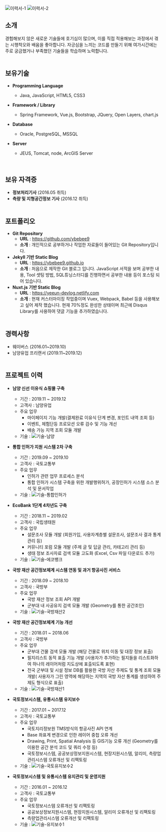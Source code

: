 ![이력서-1](https://user-images.githubusercontent.com/48410197/76704531-fbd4e480-671c-11ea-894d-4d2675fe2939.PNG)
![이력서-2](https://user-images.githubusercontent.com/48410197/76704532-fd061180-671c-11ea-9c09-734f188c0c08.PNG)
<br>

## 소개

경험해보지 않은 새로운 기술들에 호기심이 많으며, 이를 직접 적용해보는 과정에서 겪는 시행착오와 배움을 좋아합니다. 자긍심을 느끼는 코드를 만들기 위해 여가시간에는 주로 궁금했거나 부족했던 기술들을 학습하며 노력합니다.
<br>
<br>

## 보유기술

- **Programming Language**
  - Java, JavaScript, HTML5, CSS3

- **Framework / Library**
  - Spring Framework, Vue.js, Bootstrap, JQuery, Open Layers, chart.js

- **Database**
  - Oracle, PostgreSQL, MSSQL

- **Server**
  - JEUS, Tomcat, node, ArcGIS Server
<br>

## 보유 자격증

- **정보처리기사** (2016.05 취득)
- **측량 및 지형공간정보 기사** (2016.12 취득)
  <br>
  <br>

## 포트폴리오

- **Git Repository**
  - **URL** : https://github.com/ybebee9
  - **소개** : 개인적으로 공부하거나 작업한 자료들이 들어있는 Git Repository입니다.
- **Jekyll 기반 Static Blog**
  - **URL** : https://ybebee9.github.io
  - **소개** : 처음으로 제작한 Git 블로그 입니다. JavaScript 서적을 보며 공부한 내용, Tool 셋팅 방법, SQL튜닝스터디를 진행하면서 공부한 내용 등이 포스팅 되어 있습니다.
- **Nuxt.js 기반 Static Blog**
  - **URL** : https://yeeun-devlog.netlify.com
  - **소개** : 현재 커스터마이징 작업중이며 Vuex, Webpack, Babel 등을 사용해보고 싶어 제작 했습니다. 현재 70%정도 완성한 상태이며 최근에 Disqus Library를 사용하여 댓글 기능을 추가하였습니다.
    <br>
    <br>

## 경력사항

- 웨이버스 (2016.01~2019.10)
- 남양유업 프리랜서 (2019.11~2019.12)
  <br>
  <br>

## 프로젝트 이력

- **남양 신선 이유식 쇼핑몰 구축**
  - 기간 : 2019.11 ~ 2019.12
  - 고객사 : 남양유업
  - 주요 업무 
    - 마이페이지 기능 개발(결제완료 이유식 단계 변경, 포인트 내역 조회 등)
    - 이벤트, 체험단등 프로모션 오류 검수 및 기능 개선
    - 배송 가능 지역 조회 모듈 개발
  - 기술 : ![기술-남양](https://user-images.githubusercontent.com/48410197/76703957-09886b00-6719-11ea-8811-5099007ec3af.PNG)
    <br>

- **통합 인허가 지원 시스템 2차 구축**
  - 기간 : 2019.09 ~ 2019.10
  - 고객사 : 국토교통부
  - 주요 업무 
    - 인허가 관련 업무 프로세스 분석
    - 통합 인허가 시스템 구축을 위한 개발행위허가, 공장인허가 시스템 소스 분석 및 문서작업
  - 기술 : ![기술-통합인허가](https://user-images.githubusercontent.com/48410197/76703963-0e4d1f00-6719-11ea-8963-339fbeeb0fd1.PNG)
    <br>

- **EcoBank 1단계 4차년도 구축**
  - 기간 : 2018.11 ~ 2019.02
  - 고객사 : 국립생태원
  - 주요 업무 
    - 설문조사 모듈 개발 (회원가입, 사용자계층별 설문조사, 설문조사 결과 통계 관리 등)
    - 커뮤니티 포럼 모듈 개발 (주제 글 및 답글 관리, 카테고리 관리 등)
    - 생태 정보 조사자료 검색 모듈 고도화 (Excel, Csv 파일 다운로드 추가)
  - 기술 : ![기술-에코뱅크](https://user-images.githubusercontent.com/48410197/76703982-376daf80-6719-11ea-9b50-008cbbbad524.PNG)
    <br>

- **국방 재산 공간정보체계 시스템 연동 및 과거 항공사진 서비스**
  - 기간 : 2018.09 ~ 2018.10
  - 고객사 : 국방부
  - 주요 업무 
    - 국방 재산 정보 조회 API 개발
    - 군부대 내 사공유지 검색 모듈 개발 (Geometry를 통한 공간조인)
  - 기술 : ![기술-국방재산2](https://user-images.githubusercontent.com/48410197/76703988-405e8100-6719-11ea-9439-da406cfe878b.PNG)
    <br>

- **국방 재산 공간정보체계 기능 개선**
  - 기간 : 2018.01 ~ 2018.06
  - 고객사 : 국방부
  - 주요 업무 
    - 군부대 건물 검색 모듈 개발 (해당 건물로 위치 이동 및 대장 정보 표출)
    - 필지리스트 동적 표출 기능 개발 (사용자가 추가하는 필지들을 리스트화하여 하나의 레이어처럼 지도상에 표출되도록 표현)
    - 전국 군부대 및 시설 정보 DB를 활용한 국방 자산 주제도 및 통계 조회 모듈 개발( 사용자가 그린 영역에 해당하는 지역의 국방 자산 통계를 생성하여 주제도 형식으로 표출)
  - 기술 : ![기술-국방재산1](https://user-images.githubusercontent.com/48410197/76703990-42284480-6719-11ea-96d2-147a44239cbb.PNG)
    <br>

- **국토정보시스템, 유통시스템 유지보수**
  - 기간 : 2017.01 ~ 2017.12
  - 고객사 : 국토교통부
  - 주요 업무 
    - 국토지리정보원 TMS방식의 항공사진 API 연계
    - Base 좌표계 변경으로 인한 레이어 중첩 오류 개선
    - Drawing, Print, Spatial Analysis 등 GIS기능 오류 개선 (Geometry를 이용한 공간 분석 코드 및 쿼리 수정 등)
    - 국토정보시스템, 공공보상정보지원시스템, 현장지원시스템, 알리미, 측량업관리시스템 오류개선 및 리팩토링
  - 기술 : ![기술-국토유지보수2](https://user-images.githubusercontent.com/48410197/76703995-494f5280-6719-11ea-8ef7-238b006746d7.PNG)
    <br>

- **국토정보시스템 및 유통시스템 유지관리 및 운영지원**
  - 기간 : 2016.01 ~ 2016.12
  - 고객사 : 국토교통부
  - 주요 업무 
    - 국토정보시스템 오류개선 및 리팩토링
    - 공공보상정보지원시스템, 현장지원시스템, 알리미 오류개선 및 리팩토링
    - 측량업관리시스템 오류개선 및 리팩토링
  - 기술 : ![기술-유지보수1](https://user-images.githubusercontent.com/48410197/76704000-4ce2d980-6719-11ea-9a06-9284ec0dce51.PNG)
